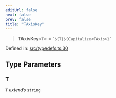 ```yaml
---
editUrl: false
next: false
prev: false
title: "TAxisKey"
---
```


> **TAxisKey**\<`T`\> = `` `${T}${Capitalize<TAxis>}` ``

Defined in: [src/typedefs.ts:30](https://github.com/fabricjs/fabric.js/blob/b4f67b1cfd353d0e2763b168e07bce6b67895452/src/typedefs.ts#L30)

## Type Parameters

### T

`T` *extends* `string`

